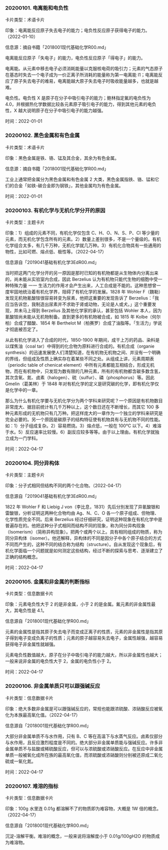 ### 20200101. 电离能和电负性

卡片类型：术语卡片

印象：电离能反应原子失去电子的能力；电负性反应原子获得电子的能力。（2022-01-10）

信息源：摘自书籍「2018001现代基础化学R00.md」

电离能反应原子「失电子」的能力，电负性反应原子「得电子」的能力。

电离能。从元素中移去电子必须消耗能量以克服核电荷的吸引力；元素的气态原子在基态时失去一个电子成为一价正离子所消耗的能量称为第一电离能 I1；电离能反应了原子失去电子的难易，电离能越大原子失去电子时吸收能量越多，也就是越难。

电负性。电负性 X 是原子在分子中吸引电子的能力；鲍林指定氟的电负性为 4.0，并根据热化学数据比较各元素原子吸引电子的能力，得到其他元素的电负性，X 越大说明原子在分子中吸引电子的能力越强。

时间：2022-01-01

### 20200102. 黑色金属和有色金属

卡片类型：术语卡片

印象：黑色金属是铁、铬、锰及其合金，其余为有色金属。

信息源：摘自书籍「2018001现代基础化学R00.md」

工业上通常把金属分为黑色金属和有色金属 2 大类，黑色金属指铁、铬、锰和它们的合金「如铁-碳合金即为钢铁」，其他金属均为有色金属。

时间：2022-01-01

### 20200103. 有机化学与无机化学分开的原因

卡片类型：主题卡片

印象：1）组成的元素不同，有机化学仅包含 C、H、O、N、S、P、Cl 等少量的元素，而无机化学包含所有的元素。2）数量上差别很多，不是一个量级的。有机化学组合太多，有几千万种，无机化学就几万种。3）有机化合物具有一些通用的物性，比如可燃、熔点低、极性等。（2022-04-17）

信息源自「2019041基础有机化学3EdR00.md」

当时把这两门化学分开的另一原因是那时已知的有机物都是从生物体内分离出来的，尚未能从实验室内合成，因此 Berzelius 认为有机物只能代生物的细胞中受一种特殊力量 一一 生活力的作用オ会产生出来，人工合成是不能的。这种思想曾一度牢固地统治着有机化学界，阻碍了有机化学的发展。1828 年 Wohler F（魏勒）发现无机物氰酸铵很容易转变为尿素，他把这重要的发现告诉了 Berzelius：「我应当告诉您，我制造出尿素并不求助于肾或动物，无论是人或犬。」这个重要发现，并未马上得到 Berzelius 及其他化学家的承认，甚至包括 Wohler 本人，因为氰酸铵尚未能从无机物制备。直到更多的有机物被合成，如 1815 年 Kolbe（何尔柏）合成了醋酸、1854 年 Berthelot M（柏赛罗）合成了油脂等。「生活力」学说才彻底被否定了。

从此有机化学进入了合成的时代，1850-1900 年期间，成干上万的药品、染料是以煤焦油（coal tar）中得到的化合物为原料进行合成的。有机合成（organie synthesis）的迅速发展使人们清楚知道，在有机物无机物之间、并没有一个明确的界线，但组成及性质上确实存在着某些不同之处。从组成上讲，元素周期表（periodic table of chenicat element）中所有元素都能互相结合，形成无机物，而在有机物中，只发现为数有限的几种元素，所有的有机物都含碳多数含氢，其次含氧、氮、卤素（halogen）、硫（sulfur）、磷（phosphorus）等。因此 Gmelin（葛美林）于 1848 年对有机化学的定义是研究碳的化学，即有机化学仅是化学中的一章。

那么为什么有机化学要与无机化学分为两个学科来研究呢？一个原因是有机物数目非常庞大、据目前统计有几千万种以上，这个数日还在不断增长，而其它 100 多种元素形成的无机物只有几万种。把这样庞大的一章作为一个独立的学科来研究是完全必要的。另一个原因是碳原子的结构特征使有机物具有与无机物不同的性能。如：1）分子组成复杂。2）容易燃烧。3）熔点低，一般在 100℃ 以下。4）难溶于水。5）反应速率比较慢。6）副反应较多等等。由于以上理由。有机化学就独立成为一门学科。

时间：2022-04-17

### 20200104. 同分异构体

卡片类型：主题卡片

印象：分子式相同但结构不同的两个化合物。（2022-04-17）

信息源自「2019041基础有机化学3EdR00.md」

1822 年 Wohler F 和 Liebig J von（李比息，1831）先后分別发现了异氰酸银和雷酸银，分析证明这两种化合物均由 Ag、N、C、O 各一个原子组成、但物理、化学性质完全不同。后来 Berzelius 经过仔细研究，证明这种现象在有机化学中是普遍存在的。他把这种分子式相同而结构不同的现象，称为同分异构现象（Isomerism）（简称异构现象）。把两个或两个以上。具有相同组成的物质，称为同分异构体（isomer）。他还解释，异构体的不同是因分子中各个原子结合的方式不同而产生的，这种不同的结合称为结构（structure）。自从发现这个现象后，有机化学面临一个问题就是如何测定这些结构，经过不断的探索与思考、逐渐建立了正确的结构概念。

时间：2022-04-17

### 20200105. 金属和非金属的判断指标

卡片类型：信息数据卡片

印象：元素电负性大于 2 的是非金属，小于 2 的是金属。氟元素的非金属性最大，其电负性是 4.1。

信息源自「2018001现代基础化学R00.md」

元素的金属性是指其原子失去电子而变成正离子的性质，元素的非金属性是指其原子得到电子变成负离子的性质；元素的原子越容易失去电子，金属性越强，越容易获得电子非金属性就越强。

元素电负性数值越大，原子在分子中吸引电子的能力越大，所以非金属性也越大；一般来说非金属的电负性大于 2，金属的电负性小于 2。

时间：2022-04-17

### 20200106. 非金属单质只可以跟强碱反应

卡片类型：信息数据卡片

印象：绝大多数非金属是可以跟强碱反应的，常规也能跟浓硫酸、浓硝酸反应被氧化为本族最高氧化值。（2022-04-17）

信息源自「2018001现代基础化学R00.md」

大部分非金属单质不与水作用，只有 B、C 等在高温下与水蒸气反应。卤素仅部分与水作用，且反应激烈程度是不同的。绝大部分非金属单质能与强碱反应。许多非金属单质不与盐酸或稀硫酸反应，但可以与浓硫酸或浓硝酸反应。在反应中非金属单质一般被氧化成所在族的最高氧化值，而浓硫酸或浓硝酸则分别被还原成二氧化硫或一氧化氮。

时间：2022-04-17

### 20200107. 难溶的指标

卡片类型：信息数据卡片

印象：100g 水里连 0.01g 都溶解不了的物质即为难容物，大概是 1W 倍的概念。（2022-04-17）

信息源自「2018001现代基础化学R00.md」

沉淀-溶解平衡。难溶的概念，一般来说将溶解度小于 0.01g/100gH2O 的物质成为难溶物。
